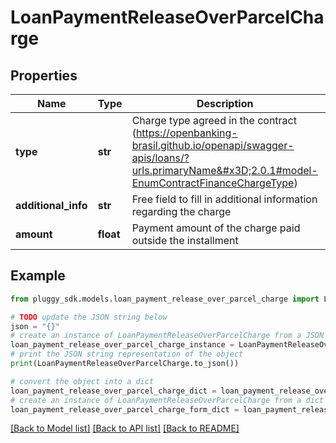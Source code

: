 # LoanPaymentReleaseOverParcelCharge


## Properties

Name | Type | Description | Notes
------------ | ------------- | ------------- | -------------
**type** | **str** | Charge type agreed in the contract (https://openbanking-brasil.github.io/openapi/swagger-apis/loans/?urls.primaryName&#x3D;2.0.1#model-EnumContractFinanceChargeType) | [optional] 
**additional_info** | **str** | Free field to fill in additional information regarding the charge | [optional] 
**amount** | **float** | Payment amount of the charge paid outside the installment | [optional] 

## Example

```python
from pluggy_sdk.models.loan_payment_release_over_parcel_charge import LoanPaymentReleaseOverParcelCharge

# TODO update the JSON string below
json = "{}"
# create an instance of LoanPaymentReleaseOverParcelCharge from a JSON string
loan_payment_release_over_parcel_charge_instance = LoanPaymentReleaseOverParcelCharge.from_json(json)
# print the JSON string representation of the object
print(LoanPaymentReleaseOverParcelCharge.to_json())

# convert the object into a dict
loan_payment_release_over_parcel_charge_dict = loan_payment_release_over_parcel_charge_instance.to_dict()
# create an instance of LoanPaymentReleaseOverParcelCharge from a dict
loan_payment_release_over_parcel_charge_form_dict = loan_payment_release_over_parcel_charge.from_dict(loan_payment_release_over_parcel_charge_dict)
```
[[Back to Model list]](../README.md#documentation-for-models) [[Back to API list]](../README.md#documentation-for-api-endpoints) [[Back to README]](../README.md)


